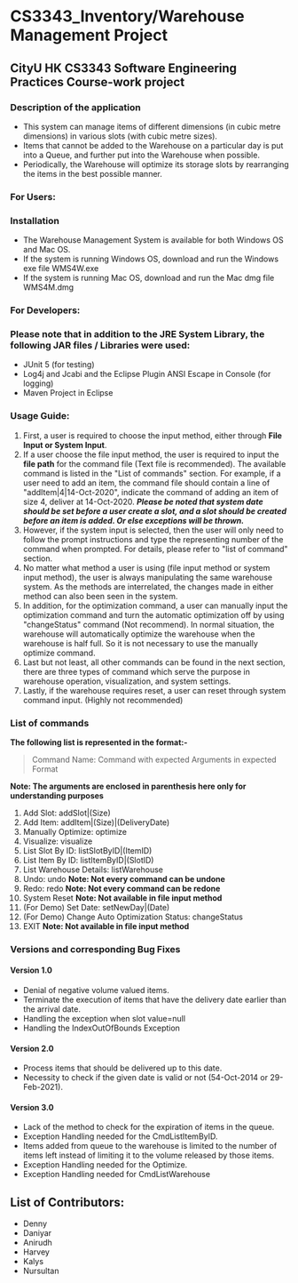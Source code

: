 # CS3343_Inventory/Warehouse Management Project
## CityU HK CS3343 Software Engineering Practices Course-work project

### Description of the application
- This system can manage items of different dimensions (in cubic metre dimensions) in various slots (with cubic metre sizes).
- Items that cannot be added to the Warehouse on a particular day is put into a Queue, and further put into the Warehouse when possible.
- Periodically, the Warehouse will optimize its storage slots by rearranging the items in the best possible manner.

### For Users:
### Installation
- The Warehouse Management System is available for both Windows OS and Mac OS.
- If the system is running Windows OS, download and run the Windows exe file WMS4W.exe
- If the system is running Mac OS, download and run the Mac dmg file WMS4M.dmg

### For Developers:
### Please note that in addition to the JRE System Library, the following JAR files / Libraries were used:
- JUnit 5 (for testing)
- Log4j and Jcabi and the Eclipse Plugin ANSI Escape in Console (for logging)
- Maven Project in Eclipse


### Usage Guide:

1. First, a user is required to choose the input method, either through **File Input or System Input**.
2. If a user choose the file input method, the user is required to input the **file path** for the command file (Text file is recommended). The available command is listed in the "List of commands" section. For example, if a user need to add an item, the command file should contain a line of "addItem|4|14-Oct-2020", indicate the command of adding an item of size 4, deliver at 14-Oct-2020.
***Please be noted that system date should be set before a user create a slot, and a slot should be created before an item is added. Or else exceptions will be thrown.***
3. However, if the system input is selected, then the user will only need to follow the prompt instructions and type the representing number of the command when prompted. For details, please refer to "list of command" section.
4. No matter what method a user is using (file input method or system input method), the user is always manipulating the same warehouse system. As the methods are interrelated, the changes made in either method can also been seen in the system.
5. In addition, for the optimization command, a user can manually input the optimization command and turn the automatic optimization off by using "changeStatus" command (Not recommend). In normal situation, the warehouse will automatically optimize the warehouse when the warehouse is half full. So it is not necessary to use the manually optimize command.
6. Last but not least, all other commands can be found in the next section, there are three types of command which serve the purpose in warehouse operation, visualization, and system settings.
7. Lastly, if the warehouse requires reset, a user can reset through system command input. (Highly not recommended)


### List of commands
**The following list is represented in the format:-**


> Command Name: Command with expected Arguments in expected Format


**Note: The arguments are enclosed in parenthesis here only for understanding purposes**
1. Add Slot: addSlot|(Size)
2. Add Item: addItem|(Size)|(DeliveryDate)
3. Manually Optimize: optimize
4. Visualize: visualize
5. List Slot By ID: listSlotByID|(ItemID)
6. List Item By ID: listItemByID|(SlotID)
7. List Warehouse Details: listWarehouse
8. Undo: undo **Note: Not every command can be undone**
9. Redo: redo **Note: Not every command can be redone**
10. System Reset **Note: Not available in file input method**
11. (For Demo) Set Date: setNewDay|(Date)
12. (For Demo) Change Auto Optimization Status: changeStatus
13. EXIT **Note: Not available in file input method**



### Versions and corresponding Bug Fixes

#### Version 1.0
- Denial of negative volume valued items.
- Terminate the execution of items that have the delivery date earlier than the arrival date.
- Handling the exception when slot value=null
- Handling the IndexOutOfBounds Exception
#### Version 2.0
- Process items that should be delivered up to this date.
- Necessity to check if the given date is valid or not (54-Oct-2014 or 29-Feb-2021).  
#### Version 3.0
- Lack of the method to check for the expiration of items in the queue.
- Exception Handling needed for the CmdListItemByID.
- Items added from queue to the warehouse is limited to the number of items left instead of limiting it to the volume released by those items.
- Exception Handling needed for the Optimize.
- Exception Handling needed for CmdListWarehouse

## List of Contributors:
- Denny
- Daniyar
- Anirudh
- Harvey
- Kalys
- Nursultan
